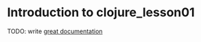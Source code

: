 # Introduction to clojure_lesson01

TODO: write [great documentation](http://jacobian.org/writing/what-to-write/)
